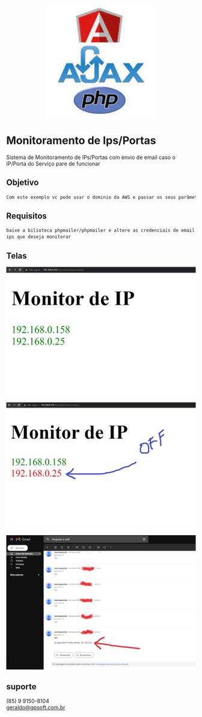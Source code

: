 <p align="center">
  <img src="./assets/images/logo.jpg" width="300" alt="PHP/Ajax" />
</p>

# Monitoramento de Ips/Portas
Sistema de Monitoramento de IPs/Portas com envio de email caso o IP/Porta do Serviço pare de funcionar

## Objetivo
```bash
Com este exemplo vc pode usar o dominio da AWS e passar os seus parâmetros de credencias

```

## Requisitos
```bash
baixe a bilioteca phpmailer/phpmailer e altere as credenciais de email assim como os 
ips que deseja monitorar

```

## Telas
<p align="center">
  <img src="./assets/images/tela1.jpg" width="800" alt="tela1" />
</p>
<p align="center">
  <img src="./assets/images/tela2.jpg" width="800" alt="tela2" />
</p>
<p align="center">
  <img src="./assets/images/tela3.jpg" width="800" alt="tela3" />
</p>

## suporte

(85) 9 9150-8104 <br>
geraldo@gpsoft.com.br

